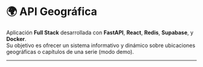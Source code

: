 # 🌍 API Geográfica

Aplicación **Full Stack** desarrollada con **FastAPI**, **React**, **Redis**, **Supabase**, y **Docker**.  
Su objetivo es ofrecer un sistema informativo y dinámico sobre ubicaciones geográficas o capítulos de una serie (modo demo).

---
 
 
